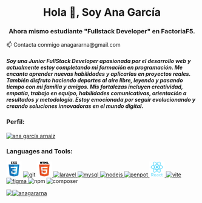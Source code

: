 <h1 align="center">Hola  👋, Soy Ana García</h1>

<h3 align="center">Ahora mismo estudiante "Fullstack Developer" en FactoriaF5.</h3>
📫 Contacta conmigo anagararna@gmail.com

<h5>Soy una Junior FullStack Developer apasionada por el desarrollo web y actualmente estoy completando mi formación en programación. Me encanta aprender nuevas habilidades y aplicarlas en proyectos reales. También disfruto haciendo deportes al aire libre, leyendo y pasando tiempo con mi familia y amigos. Mis fortalezas incluyen creatividad, empatía, trabajo en equipo, habilidades comunicativas, orientación a resultados y metodología. Estoy emocionada por seguir evolucionando y creando soluciones innovadoras en el mundo digital.</h5>
<h3 align="left">Perfil:</h3>
<p align="left">
<a href="https://www.linkedin.com/in/anagararna/" target="blank"><img align="center" src="https://raw.githubusercontent.com/rahuldkjain/github-profile-readme-generator/master/src/images/icons/Social/linked-in-alt.svg" alt="ana garcía arnaiz" height="30" width="40" /></a>
</p>
<h3 align="left">Languages and Tools:</h3>
<p align="left"> 
<a href="https://www.w3schools.com/css/" target="_blank" rel="noreferrer"> <img src="https://raw.githubusercontent.com/devicons/devicon/master/icons/css3/css3-original-wordmark.svg" alt="css3" width="40" height="40"/></a>  
<img src="https://www.vectorlogo.zone/logos/git-scm/git-scm-icon.svg" alt="git" width="40" height="40"/>  
<a href="https://www.w3.org/html/" target="_blank" rel="noreferrer"> <img src="https://raw.githubusercontent.com/devicons/devicon/master/icons/html5/html5-original-wordmark.svg" alt="html5" width="40" height="40"/> </a> 
<a href="https://laravel.com/" target="_blank" rel="noreferrer"> <img src="https://th.bing.com/th/id/OIP.8XsXIPxX7twobsKwzmwkKAHaHa?pid=ImgDet&rs=1original.svg" alt="laravel" width="40" height="40"/> </a> 
<a href="https://www.mysql.com/" target="_blank" rel="noreferrer"> <img src="https://user-images.githubusercontent.com/114427205/227335376-9b93400f-0dc4-4951-a9ac-4fdb732da47f.png" alt="mysql" width="40" height="40"/> </a>
<a href="https://nodejs.org" target="_blank" rel="noreferrer"> <img src="https://miro.medium.com/max/3200/1*El82DHzQwuFxMIXzBzKjUA.png" alt="nodejs" width="40" height="40"/> </a> 
<a href="https://penpot.app/" target="_blank" rel="noreferrer"> <img src="https://th.bing.com/th/id/R.76a7417f326329ead03e5b2b56b442a6?rik=llvcv0eV4JtfBw&pid=ImgRaw&r=0" alt="penpot" width="40" height="40"/> </a>
<a href="https://reactjs.org/" target="_blank" rel="noreferrer"> <img src="https://raw.githubusercontent.com/devicons/devicon/master/icons/react/react-original-wordmark.svg" alt="react" width="40" height="40"/> </a> 
<a href="https://vitejs.dev" target="_blank" rel="noreferrer"> <img src="https://user-images.githubusercontent.com/114427205/227336586-260a21c3-118a-4b8f-862f-7e7ba6179c14.png" alt="vite" width="40" height="40"/> </a>
<a href="https://www.figma.com/" target="_blank" rel="noreferrer"> <img src="https://www.vectorlogo.zone/logos/figma/figma-icon.svg" alt="figma" width="40" height="40"/> </a> 
 <img src="https://user-images.githubusercontent.com/114427205/227337206-17f9467b-caaa-48c6-a7b7-cb1738093de0.png" alt="npm" width="40" height="40"/> 
  <img src="https://cdn.freebiesupply.com/logos/large/2x/composer-logo-png-transparent.png" alt="composer" width="40" height="40"/>
<a href="https://git-scm.com/" target="_blank" rel="noreferrer"> </p>

<p><img align="center" src="https://github-readme-stats.vercel.app/api/top-langs/?username=anagararna&langs_count=8" alt="anagararna" />
<img src="https://github-readme-stats.vercel.app/api?username=anagararna&theme=dark&show_icons=true" align="left">
</p>




